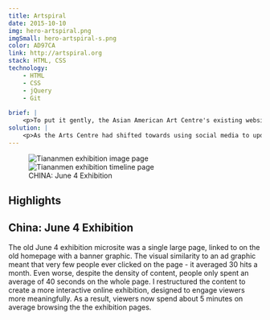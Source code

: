 ```yaml
---
title: Artspiral
date: 2015-10-10
img: hero-artspiral.png
imgSmall: hero-artspiral-s.png
color: AD97CA
link: http://artspiral.org
stack: HTML, CSS
technology:
    - HTML
    - CSS
    - jQuery
    - Git
    
brief: | 
    <p>To put it gently, the Asian American Art Centre's existing website was a mess. The navigation was confusing and inconsistent between pages, leading to a high bounce rate. Important content was buried deep in submenus, and dynamic content hadn't been updated in years.</p>
solution: |
    <p>As the Arts Centre had shifted towards using social media to update its audience, I chose to build a responsive, mostly static site that focused on the major accomplishments in the organization's history. I worked with the organization's executive director to rewrite the content and designed several unique templates to fit the wide variety of content. The results of the redesign were immediate - the average pages per session and session length doubled and the bounce rate dropped from 70% to 40%.
---
```

<figure class="projects__img-wrapper row full-width" style="background-color: #{{ page.color }}">
        <div class="projects__half">
            <img class="projects__img" src="{{ imgurl }}/img/artspiral-isotope.png" alt="Tiananmen exhibition image page">
        </div>
        <div class="projects__half">
            <img class="projects__img" src="{{ imgurl }}/img/artspiral-tiananmentimeline2.png" alt="Tiananmen exhibition timeline page">
        </div>
    <figcaption class="projects__caption">
    CHINA: June 4 Exhibition
    </figcaption>
</figure>

<div class="row">
    <section class="text-block">
        <h2>Highlights</h2>
        <h2 class="subheading">China: June 4 Exhibition</h2>
        <p>The old June 4 exhibition microsite was a single large page, linked to on the old homepage with a banner graphic. The visual similarity to an ad graphic meant that very few people ever clicked on the page - it averaged 30 hits a month. Even worse, despite the density of content, people only spent an average of 40 seconds on the whole page. I restructured the content to create a more interactive online exhibition, designed to engage viewers more meaningfully. As a result, viewers now spend about 5 minutes on average browsing the the exhibition pages.</p>
    </section>
</div>
